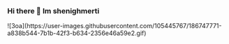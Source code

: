 ### Hi there 👋 Im shenighmerti

<!--
**shenigmerti/shenigmerti** is a ✨ _special_ ✨ repository because its `README.md` (this file) appears on your GitHub profile.

Here are some ideas to get you started:

- 🔭 I’m currently working on my web project
- 🌱 I’m currently learning python and web development
- 💬 Ask me about ...
- 📫 How to reach me: ...

-->![3oa](https://user-images.githubusercontent.com/105445767/186747771-a838b544-7b1b-42f3-b634-2356e46a59e2.gif)

